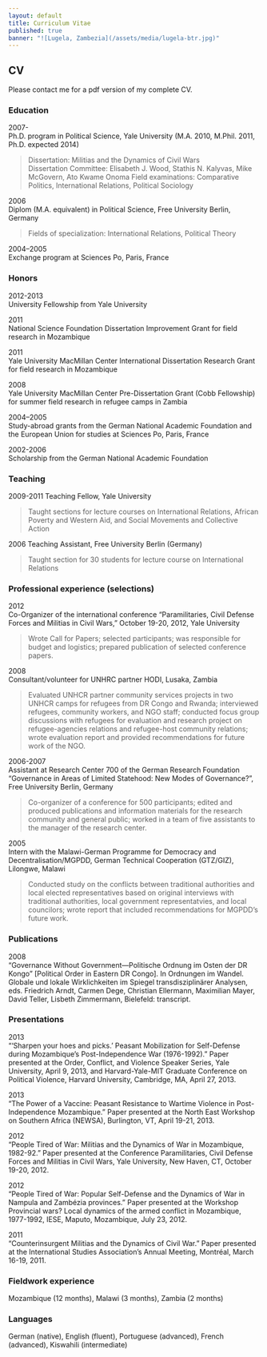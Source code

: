```yaml
---
layout: default
title: Curriculum Vitae
published: true
banner: "![Lugela, Zambezia](/assets/media/lugela-btr.jpg)"
---
```


## CV 

Please contact me for a pdf version of my complete CV.

### Education

2007-  
Ph.D. program in Political Science, Yale University (M.A. 2010, M.Phil. 2011, Ph.D. expected 2014) 

> Dissertation: Militias and the Dynamics of Civil Wars  
> Dissertation Committee: Elisabeth J. Wood, Stathis N. Kalyvas, Mike McGovern, Ato Kwame Onoma 
> Field examinations: Comparative Politics, International Relations, 	Political Sociology  

2006   
Diplom (M.A. equivalent) in Political Science, Free University Berlin, Germany  

> Fields of specialization: International Relations, Political Theory

2004–2005   
Exchange program at Sciences Po, Paris, France

### Honors

2012-2013   	
University Fellowship from Yale University  

2011	  
National Science Foundation Dissertation Improvement Grant for field research in Mozambique

2011	   
Yale University MacMillan Center International Dissertation Research Grant for field research in Mozambique

2008	   
Yale University MacMillan Center Pre-Dissertation Grant (Cobb Fellowship) for summer field research in refugee camps in Zambia

2004–2005	   
Study-abroad grants from the German National Academic Foundation and the European Union for studies at Sciences Po, Paris, France

2002-2006	   
Scholarship from the German National Academic Foundation

### Teaching

2009-2011
Teaching Fellow, Yale University

> Taught sections for lecture courses on International Relations, African Poverty and Western Aid, and Social Movements and Collective Action

2006
Teaching Assistant, Free University Berlin (Germany)

> Taught section for 30 students for lecture course on International Relations


### Professional experience (selections)

2012   
Co-Organizer of the international conference “Paramilitaries, Civil Defense Forces and Militias in Civil Wars,” October 19-20, 2012, Yale University    

> Wrote Call for Papers; selected participants; was responsible for budget and logistics; prepared publication of selected conference papers.  

2008	   
Consultant/volunteer for UNHRC partner HODI, Lusaka, Zambia  

> Evaluated UNHCR partner community services projects in two UNHCR camps for refugees from DR Congo and Rwanda; interviewed refugees, community workers, and NGO staff; conducted focus group discussions with refugees for evaluation and research project on refugee-agencies relations and refugee-host community relations; wrote evaluation report and provided recommendations for future work of the NGO.

2006-2007	   
Assistant at Research Center 700 of the German Research Foundation “Governance in Areas of Limited Statehood: New Modes of Governance?”, Free University Berlin, Germany  

> Co-organizer of a conference for 500 participants; edited and produced publications and information materials for the research community and general public; worked in a team of five assistants to the manager of the research center.

2005	   
Intern with the Malawi-German Programme for Democracy and Decentralisation/MGPDD, German Technical Cooperation (GTZ/GIZ), Lilongwe, Malawi  

> Conducted study on the conflicts between traditional authorities and local elected representatives based on original interviews with traditional authorities, local government representatvies, and local councilors; wrote report that included recommendations for MGPDD’s future work.

### Publications

2008   
“Governance Without Government—Politische Ordnung im Osten der DR Kongo” [Political Order in Eastern DR Congo]. In Ordnungen im Wandel. Globale und lokale Wirklichkeiten im Spiegel transdisziplinärer Analysen, eds. Friedrich Arndt, Carmen Dege, Christian Ellermann, Maximilian Mayer, David Teller, Lisbeth Zimmermann, Bielefeld: transcript.

### Presentations

2013	   
“‘Sharpen your hoes and picks.’ Peasant Mobilization for Self-Defense during Mozambique’s Post-Independence War (1976-1992).” Paper presented at the Order, Conflict, and Violence Speaker Series, Yale University, April 9, 2013, and Harvard-Yale-MIT Graduate Conference on Political Violence, Harvard University, Cambridge, MA, April 27, 2013.

2013   
“The Power of a Vaccine: Peasant Resistance to Wartime Violence in Post-Independence Mozambique.” Paper presented at the North East Workshop on Southern Africa (NEWSA), Burlington, VT, April 19-21, 2013.

2012   
“People Tired of War: Militias and the Dynamics of War in Mozambique, 1982-92.” Paper presented at the Conference Paramilitaries, Civil Defense Forces and Militias in Civil Wars, Yale University, New Haven, CT, October 19-20, 2012.

2012   
“People Tired of War: Popular Self-Defense and the Dynamics of War in Nampula and Zambézia provinces.” Paper presented at the Workshop Provincial wars? Local dynamics of the armed conflict in Mozambique, 1977-1992, IESE, Maputo, Mozambique, July 23, 2012.

2011    
“Counterinsurgent Militias and the Dynamics of Civil War.” Paper presented at the International Studies Association’s Annual Meeting, Montréal, March 16-19, 2011.

### Fieldwork experience

Mozambique (12 months), Malawi (3 months), Zambia (2 months)

### Languages

German (native), English (fluent), Portuguese (advanced), French (advanced), Kiswahili (intermediate)